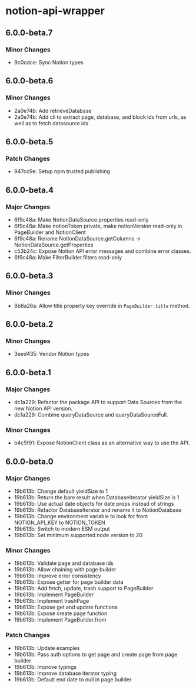# notion-api-wrapper

## 6.0.0-beta.7

### Minor Changes

- 9c0cdce: Sync Notion types

## 6.0.0-beta.6

### Minor Changes

- 2a0e74b: Add retrieveDatabase
- 2a0e74b: Add cli to extract page, database, and block ids from urls, as well as to fetch datasource ids

## 6.0.0-beta.5

### Patch Changes

- 947cc9e: Setup npm trusted publishing

## 6.0.0-beta.4

### Major Changes

- 6f9c48a: Make NotionDataSource.properties read-only
- 6f9c48a: Make notionToken private, make notionVersion read-only in PageBuilder and NotionClient
- 6f9c48a: Rename NotionDataSource.getColumns -> NotionDataSource.getProperties
- c53b24c: Expose Notion API error messages and combine error classes.
- 6f9c48a: Make FilterBuilder.filters read-only

## 6.0.0-beta.3

### Minor Changes

- 8b8a26a: Allow title property key override in `PageBuilder.title` method.

## 6.0.0-beta.2

### Minor Changes

- 3eed435: Vendor Notion types

## 6.0.0-beta.1

### Major Changes

- dc1a229: Refactor the package API to support Data Sources from the new Notion API version.
- dc1a229: Combine queryDataSource and queryDataSourceFull.

### Minor Changes

- b4c5f91: Expose NotionClient class as an alternative way to use the API.

## 6.0.0-beta.0

### Major Changes

- 19b613b: Change default yieldSize to 1
- 19b613b: Return the bare result when DatabaseIterator yieldSize is 1
- 19b613b: Use actual date objects for date props instead of strings
- 19b613b: Refactor DatabaseIterator and rename it to NotionDatabase
- 19b613b: Change environment variable to look for from NOTION_API_KEY to NOTION_TOKEN
- 19b613b: Switch to modern ESM output
- 19b613b: Set minimum supported node version to 20

### Minor Changes

- 19b613b: Validate page and database ids
- 19b613b: Allow chaining with page builder
- 19b613b: Improve error consistency
- 19b613b: Expose getter for page builder data
- 19b613b: Add fetch, update, trash support to PageBuilder
- 19b613b: Implement PageBuilder
- 19b613b: Implement trashPage
- 19b613b: Expose get and update functions
- 19b613b: Expose create page function
- 19b613b: Implement PageBuilder.from

### Patch Changes

- 19b613b: Update examples
- 19b613b: Pass auth options to get page and create page from page builder
- 19b613b: Improve typings
- 19b613b: Improve database iterator typing
- 19b613b: Default end date to null in page builder
